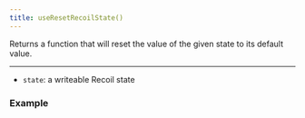 ```yaml
---
title: useResetRecoilState()
---
```


Returns a function that will reset the value of the given state to its default value.

---

- `state`: a writeable Recoil state

### Example
